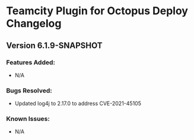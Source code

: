 # Teamcity Plugin for Octopus Deploy Changelog

## Version 6.1.9-SNAPSHOT
### Features Added:
* N/A

### Bugs Resolved:
* Updated log4j to 2.17.0 to address CVE-2021-45105 

### Known Issues:
* N/A
